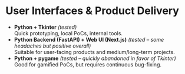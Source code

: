 # User Interfaces & Product Delivery

- **Python + Tkinter** *(tested)*  
  Quick prototyping, local PoCs, internal tools.
- **Python Backend (FastAPI) + Web UI (Next.js)** *(tested – some headaches but positive overall)*  
  Suitable for user-facing products and medium/long-term projects.
- **Python + pygame** *(tested – quickly abandoned in favor of Tkinter)*  
  Good for gamified PoCs, but requires continuous bug-fixing.
